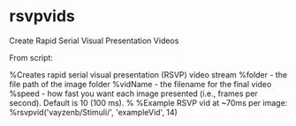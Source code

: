 # rsvpvids
Create Rapid Serial Visual Presentation Videos

From script:

%Creates rapid serial visual presentation (RSVP) video stream
%folder - the file path of the image folder
%vidName - the filename for the final video
%speed - how fast you want each image presented (i.e., frames per second). Default is 10 (100 ms).
%
%Example RSVP vid at ~70ms per image:
%rsvpvid('vayzenb/Stimuli/', 'exampleVid', 14)

